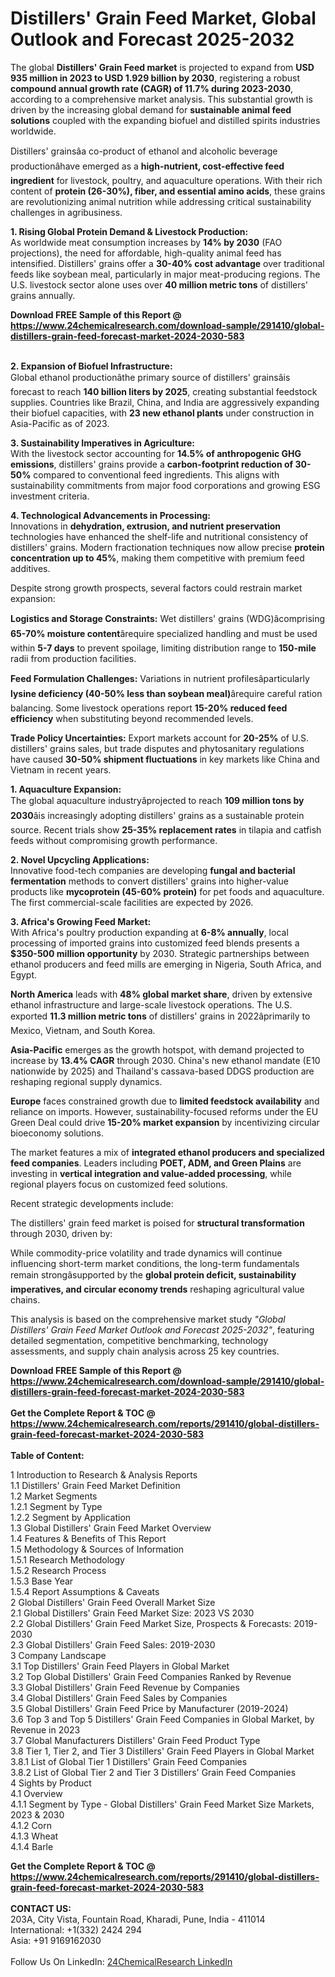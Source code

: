 <h1>Distillers' Grain Feed Market, Global Outlook and Forecast 2025-2032</h1><p>The global <strong>Distillers' Grain Feed market</strong> is projected to expand from <strong>USD 935 million in 2023 to USD 1.929 billion by 2030</strong>, registering a robust <strong>compound annual growth rate (CAGR) of 11.7% during 2023-2030</strong>, according to a comprehensive market analysis. This substantial growth is driven by the increasing global demand for <strong>sustainable animal feed solutions</strong> coupled with the expanding biofuel and distilled spirits industries worldwide.</p><p>Distillers' grainsâa co-product of ethanol and alcoholic beverage productionâhave emerged as a <strong>high-nutrient, cost-effective feed ingredient</strong> for livestock, poultry, and aquaculture operations. With their rich content of <strong>protein (26-30%), fiber, and essential amino acids</strong>, these grains are revolutionizing animal nutrition while addressing critical sustainability challenges in agribusiness.</p><p><strong>1. Rising Global Protein Demand &amp; Livestock Production:</strong><br>
As worldwide meat consumption increases by <strong>14% by 2030</strong> (FAO projections), the need for affordable, high-quality animal feed has intensified. Distillers' grains offer a <strong>30-40% cost advantage</strong> over traditional feeds like soybean meal, particularly in major meat-producing regions. The U.S. livestock sector alone uses over <strong>40 million metric tons</strong> of distillers' grains annually.</p><div><b>Download FREE Sample of this Report @ 
            <a href="https://www.24chemicalresearch.com/download-sample/291410/global-distillers-grain-feed-forecast-market-2024-2030-583">
            https://www.24chemicalresearch.com/download-sample/291410/global-distillers-grain-feed-forecast-market-2024-2030-583</a></b></div><br><p><strong>2. Expansion of Biofuel Infrastructure:</strong><br>
Global ethanol productionâthe primary source of distillers' grainsâis forecast to reach <strong>140 billion liters by 2025</strong>, creating substantial feedstock supplies. Countries like Brazil, China, and India are aggressively expanding their biofuel capacities, with <strong>23 new ethanol plants</strong> under construction in Asia-Pacific as of 2023.</p><p><strong>3. Sustainability Imperatives in Agriculture:</strong><br>
With the livestock sector accounting for <strong>14.5% of anthropogenic GHG emissions</strong>, distillers' grains provide a <strong>carbon-footprint reduction of 30-50%</strong> compared to conventional feed ingredients. This aligns with sustainability commitments from major food corporations and growing ESG investment criteria.</p><p><strong>4. Technological Advancements in Processing:</strong><br>
Innovations in <strong>dehydration, extrusion, and nutrient preservation</strong> technologies have enhanced the shelf-life and nutritional consistency of distillers' grains. Modern fractionation techniques now allow precise <strong>protein concentration up to 45%</strong>, making them competitive with premium feed additives.</p><p>Despite strong growth prospects, several factors could restrain market expansion:</p><p><strong>Logistics and Storage Constraints:</strong> Wet distillers' grains (WDG)âcomprising <strong>65-70% moisture content</strong>ârequire specialized handling and must be used within <strong>5-7 days</strong> to prevent spoilage, limiting distribution range to <strong>150-mile</strong> radii from production facilities.</p><p><strong>Feed Formulation Challenges:</strong> Variations in nutrient profilesâparticularly <strong>lysine deficiency (40-50% less than soybean meal)</strong>ârequire careful ration balancing. Some livestock operations report <strong>15-20% reduced feed efficiency</strong> when substituting beyond recommended levels.</p><p><strong>Trade Policy Uncertainties:</strong> Export markets account for <strong>20-25%</strong> of U.S. distillers' grains sales, but trade disputes and phytosanitary regulations have caused <strong>30-50% shipment fluctuations</strong> in key markets like China and Vietnam in recent years.</p><p><strong>1. Aquaculture Expansion:</strong><br>
The global aquaculture industryâprojected to reach <strong>109 million tons by 2030</strong>âis increasingly adopting distillers' grains as a sustainable protein source. Recent trials show <strong>25-35% replacement rates</strong> in tilapia and catfish feeds without compromising growth performance.</p><p><strong>2. Novel Upcycling Applications:</strong><br>
Innovative food-tech companies are developing <strong>fungal and bacterial fermentation</strong> methods to convert distillers' grains into higher-value products like <strong>mycoprotein (45-60% protein)</strong> for pet foods and aquaculture. The first commercial-scale facilities are expected by 2026.</p><p><strong>3. Africa's Growing Feed Market:</strong><br>
With Africa's poultry production expanding at <strong>6-8% annually</strong>, local processing of imported grains into customized feed blends presents a <strong>$350-500 million opportunity</strong> by 2030. Strategic partnerships between ethanol producers and feed mills are emerging in Nigeria, South Africa, and Egypt.</p><p><strong>North America</strong> leads with <strong>48% global market share</strong>, driven by extensive ethanol infrastructure and large-scale livestock operations. The U.S. exported <strong>11.3 million metric tons</strong> of distillers' grains in 2022âprimarily to Mexico, Vietnam, and South Korea.</p><p><strong>Asia-Pacific</strong> emerges as the growth hotspot, with demand projected to increase by <strong>13.4% CAGR</strong> through 2030. China's new ethanol mandate (E10 nationwide by 2025) and Thailand's cassava-based DDGS production are reshaping regional supply dynamics.</p><p><strong>Europe</strong> faces constrained growth due to <strong>limited feedstock availability</strong> and reliance on imports. However, sustainability-focused reforms under the EU Green Deal could drive <strong>15-20% market expansion</strong> by incentivizing circular bioeconomy solutions.</p><p>The market features a mix of <strong>integrated ethanol producers and specialized feed companies</strong>. Leaders including <strong>POET, ADM, and Green Plains</strong> are investing in <strong>vertical integration and value-added processing</strong>, while regional players focus on customized feed solutions.</p><p>Recent strategic developments include:</p><p>The distillers' grain feed market is poised for <strong>structural transformation</strong> through 2030, driven by:</p><p>While commodity-price volatility and trade dynamics will continue influencing short-term market conditions, the long-term fundamentals remain strongâsupported by the <strong>global protein deficit, sustainability imperatives, and circular economy trends</strong> reshaping agricultural value chains.</p><p>This analysis is based on the comprehensive market study <em>"Global Distillers' Grain Feed Market Outlook and Forecast 2025-2032"</em>, featuring detailed segmentation, competitive benchmarking, technology assessments, and supply chain analysis across 25 key countries.</p><div><b>Download FREE Sample of this Report @ 
            <a href="https://www.24chemicalresearch.com/download-sample/291410/global-distillers-grain-feed-forecast-market-2024-2030-583">
            https://www.24chemicalresearch.com/download-sample/291410/global-distillers-grain-feed-forecast-market-2024-2030-583</a></b></div><br><div><b>Get the Complete Report & TOC @ 
            <a href="https://www.24chemicalresearch.com/reports/291410/global-distillers-grain-feed-forecast-market-2024-2030-583">
            https://www.24chemicalresearch.com/reports/291410/global-distillers-grain-feed-forecast-market-2024-2030-583</a></b></div><br>
            <b>Table of Content:</b><p>1 Introduction to Research & Analysis Reports<br />
 1.1 Distillers' Grain Feed Market Definition<br />
 1.2 Market Segments<br />
 1.2.1 Segment by Type<br />
 1.2.2 Segment by Application<br />
 1.3 Global Distillers' Grain Feed Market Overview<br />
 1.4 Features & Benefits of This Report<br />
 1.5 Methodology & Sources of Information<br />
 1.5.1 Research Methodology<br />
 1.5.2 Research Process<br />
 1.5.3 Base Year<br />
 1.5.4 Report Assumptions & Caveats<br />
2 Global Distillers' Grain Feed Overall Market Size<br />
 2.1 Global Distillers' Grain Feed Market Size: 2023 VS 2030<br />
 2.2 Global Distillers' Grain Feed Market Size, Prospects & Forecasts: 2019-2030<br />
 2.3 Global Distillers' Grain Feed Sales: 2019-2030<br />
3 Company Landscape<br />
 3.1 Top Distillers' Grain Feed Players in Global Market<br />
 3.2 Top Global Distillers' Grain Feed Companies Ranked by Revenue<br />
 3.3 Global Distillers' Grain Feed Revenue by Companies<br />
 3.4 Global Distillers' Grain Feed Sales by Companies<br />
 3.5 Global Distillers' Grain Feed Price by Manufacturer (2019-2024)<br />
 3.6 Top 3 and Top 5 Distillers' Grain Feed Companies in Global Market, by Revenue in 2023<br />
 3.7 Global Manufacturers Distillers' Grain Feed Product Type<br />
 3.8 Tier 1, Tier 2, and Tier 3 Distillers' Grain Feed Players in Global Market<br />
 3.8.1 List of Global Tier 1 Distillers' Grain Feed Companies<br />
 3.8.2 List of Global Tier 2 and Tier 3 Distillers' Grain Feed Companies<br />
4 Sights by Product<br />
 4.1 Overview<br />
 4.1.1 Segment by Type - Global Distillers' Grain Feed Market Size Markets, 2023 & 2030<br />
 4.1.2 Corn<br />
 4.1.3 Wheat<br />
 4.1.4 Barle</p><div><b>Get the Complete Report & TOC @ 
            <a href="https://www.24chemicalresearch.com/reports/291410/global-distillers-grain-feed-forecast-market-2024-2030-583">
            https://www.24chemicalresearch.com/reports/291410/global-distillers-grain-feed-forecast-market-2024-2030-583</a></b></div><br><b>CONTACT US:</b><br>
            203A, City Vista, Fountain Road, Kharadi, Pune, India - 411014<br>
            International: +1(332) 2424 294<br>
            Asia: +91 9169162030 <br><br>
            Follow Us On LinkedIn: <a href="https://www.linkedin.com/company/24chemicalresearch/">24ChemicalResearch LinkedIn</a>